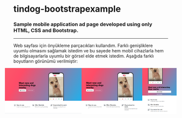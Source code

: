 # tindog-bootstrapexample
### Sample mobile application ad page developed using only HTML, CSS and Bootstrap.

---

Web sayfası için önyükleme parçacıkları kullandım. Farklı genişliklere uyumlu olmasını sağlamak istedim ve bu sayede hem mobil cihazlarla hem de bilgisayarlarla uyumlu bir görsel elde etmek istedim.
Aşağıda farklı boyutların görünümü verilmiştir:

<div style="display: flex; justify-content: center; ">
  <img src="images/ss1.png" alt="Fotoğraf 1" width="250" height="150">
  <img src="images/ss2.png" alt="Fotoğraf 2" width="250" height="150">
  <img src="images/ss3.png" alt="Fotoğraf 3" width="250" height="150">
</div>
